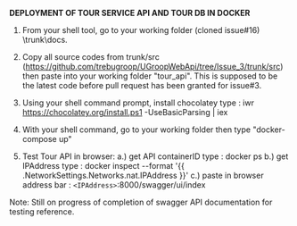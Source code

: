 **DEPLOYMENT OF TOUR SERVICE API AND TOUR DB IN DOCKER**


1. From your shell tool, go to your working folder (cloned issue#16) \trunk\docs.

2. Copy all source codes from trunk/src (https://github.com/trebugroop/UGroopWebApi/tree/Issue_3/trunk/src) then     	paste into your working folder "tour_api". This is supposed to be the latest code before pull request has 	been granted for issue#3.

3. Using your shell command prompt, install chocolatey 
   type : iwr https://chocolatey.org/install.ps1 -UseBasicParsing | iex

4. With your shell command, go to your working folder then type "docker-compose up"

5. Test Tour API in browser:
	a.) get API containerID type : docker ps
	b.) get IPAddress type : docker inspect --format '{{ .NetworkSettings.Networks.nat.IPAddress }}' <containerID>
	c.) paste in browser address bar : `<IPAddress>`:8000/swagger/ui/index

Note: Still on progress of completion of swagger API documentation for testing reference.
	

